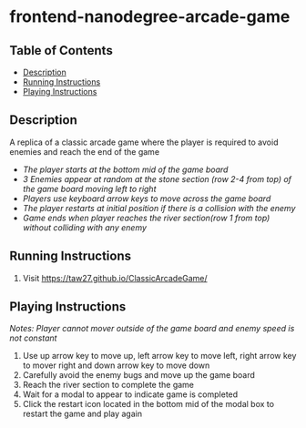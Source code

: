 frontend-nanodegree-arcade-game
===============================

## Table of Contents

* [Description](#description)
* [Running Instructions](#running-instructions)
* [Playing Instructions](#playing-instructions)

## Description

A replica of a classic arcade game where the player is required to avoid enemies and reach the end of the game

 + _The player starts at the bottom mid of the game board_
 + _3 Enemies appear at random at the stone section (row 2-4 from top) of the game board moving left to right_
 + _Players use keyboard arrow keys to move across the game board_
 + _The player restarts at initial position if there is a collision with the enemy_
 + _Game ends when player reaches the river section(row 1 from top) without colliding with any enemy_

## Running Instructions

1. Visit <https://taw27.github.io/ClassicArcadeGame/>

## Playing Instructions

_Notes: Player cannot mover outside of the game board and enemy speed is not constant_

1. Use up arrow key to move up, left arrow key to move left, right arrow key to mover right and down arrow key to move down
2. Carefully avoid the enemy bugs and move up the game board
3. Reach the river section to complete the game
4. Wait for a modal to appear to indicate game is completed
5. Click the restart icon located in the bottom mid of the modal box to restart the game and play again
